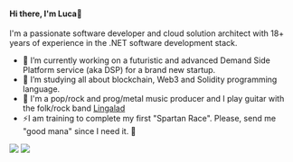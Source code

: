 
#### Hi there, I'm Luca👋

I'm a passionate software developer and cloud solution architect with 18+ years of experience in the .NET software development stack.

- 🔭 I’m currently working on a futuristic and advanced Demand Side Platform service (aka DSP) for a brand new startup.    
- 🌱 I’m studying all about blockchain, Web3 and Solidity programming language.
- :guitar: I'm a pop/rock and prog/metal music producer and I play guitar with the folk/rock band [Lingalad](https://it.wikipedia.org/wiki/Lingalad)  
- ⚡I am training to complete my first "Spartan Race". Please, send me "good mana" since I need it. :pray:



<img src="https://github-readme-stats.vercel.app/api?username=nttluke&show_icons=true&title_color=fff&icon_color=79ff97&text_color=9f9f9f&bg_color=151515&hide=contribs"/>

<img src="https://github-readme-stats.vercel.app/api/top-langs/?username=nttluke&&layout=compact&title_color=fff&icon_color=79ff97&text_color=9f9f9f&bg_color=151515"/>
